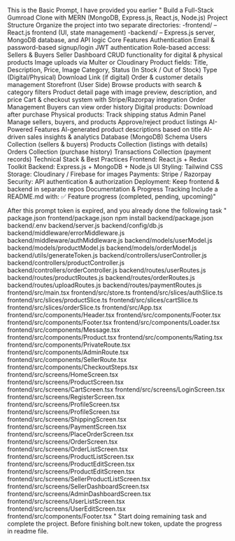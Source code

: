 This is the Basic Prompt, I have provided you earlier "
Build a Full-Stack Gumroad Clone with MERN (MongoDB, Express.js, React.js, Node.js)
Project Structure
Organize the project into two separate directories:
-frontend/ – React.js frontend (UI, state management)
-backend/ – Express.js server, MongoDB database, and API logic
Core Features
Authentication Email & password-based signup/login JWT authentication Role-based access: Sellers & Buyers
Seller Dashboard CRUD functionality for digital & physical products Image uploads via Multer or Cloudinary Product fields: Title, Description, Price, Image Category, Status (In Stock / Out of Stock) Type (Digital/Physical) Download Link (if digital) Order & customer details management Storefront (User Side) Browse products with search & category filters Product detail page with image preview, description, and price Cart & checkout system with Stripe/Razorpay integration Order Management Buyers can view order history Digital products: Download after purchase Physical products: Track shipping status
Admin Panel Manage sellers, buyers, and products Approve/reject product listings
AI-Powered Features AI-generated product descriptions based on title AI-driven sales insights & analytics Database (MongoDB) Schema Users Collection (sellers & buyers) Products Collection (listings with details) Orders Collection (purchase history) Transactions Collection (payment records) Technical Stack & Best Practices Frontend: React.js + Redux Toolkit Backend: Express.js + MongoDB + Node.js UI Styling: Tailwind CSS Storage: Cloudinary / Firebase for images Payments: Stripe / Razorpay Security: API authentication & authorization Deployment: Keep frontend & backend in separate repos Documentation & Progress Tracking Include a README.md with: ✅ Feature progress (completed, pending, upcoming)" 

After this prompt token is expired, and you already done the following task "
package.json
frontend/package.json
npm install
backend/package.json
backend/.env
backend/server.js
backend/config/db.js
backend/middleware/errorMiddleware.js
backend/middleware/authMiddleware.js
backend/models/userModel.js
backend/models/productModel.js
backend/models/orderModel.js
backend/utils/generateToken.js
backend/controllers/userController.js
backend/controllers/productController.js
backend/controllers/orderController.js
backend/routes/userRoutes.js
backend/routes/productRoutes.js
backend/routes/orderRoutes.js
backend/routes/uploadRoutes.js
backend/routes/paymentRoutes.js
frontend/src/main.tsx
frontend/src/store.ts
frontend/src/slices/authSlice.ts
frontend/src/slices/productSlice.ts
frontend/src/slices/cartSlice.ts
frontend/src/slices/orderSlice.ts
frontend/src/App.tsx
frontend/src/components/Header.tsx
frontend/src/components/Footer.tsx
frontend/src/components/Footer.tsx
frontend/src/components/Loader.tsx
frontend/src/components/Message.tsx
frontend/src/components/Product.tsx
frontend/src/components/Rating.tsx
frontend/src/components/PrivateRoute.tsx
frontend/src/components/AdminRoute.tsx
frontend/src/components/SellerRoute.tsx
frontend/src/components/CheckoutSteps.tsx
frontend/src/screens/HomeScreen.tsx
frontend/src/screens/ProductScreen.tsx
frontend/src/screens/CartScreen.tsx
frontend/src/screens/LoginScreen.tsx
frontend/src/screens/RegisterScreen.tsx
frontend/src/screens/ProfileScreen.tsx
frontend/src/screens/ProfileScreen.tsx
frontend/src/screens/ShippingScreen.tsx
frontend/src/screens/PaymentScreen.tsx
frontend/src/screens/PlaceOrderScreen.tsx
frontend/src/screens/OrderScreen.tsx
frontend/src/screens/OrderListScreen.tsx
frontend/src/screens/ProductListScreen.tsx
frontend/src/screens/ProductEditScreen.tsx
frontend/src/screens/ProductEditScreen.tsx
frontend/src/screens/SellerProductListScreen.tsx
frontend/src/screens/SellerDashboardScreen.tsx
frontend/src/screens/AdminDashboardScreen.tsx
frontend/src/screens/UserListScreen.tsx
frontend/src/screens/UserEditScreen.tsx
frontend/src/components/Footer.tsx
" 
Start doing remaining task and complete the project. Before finishing bolt.new token, update the progress in readme file. 